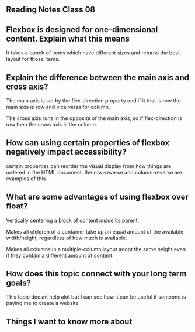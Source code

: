 ## Reading Notes Class 08

## Flexbox is designed for one-dimensional content. Explain what this means

It takes a bunch of items which have different sizes and returns the best layout for those items.

## Explain the difference between the main axis and cross axis?

The main axis is set by the flex-direction property and if it that is row the main axis is row and vice versa for column.

 The cross axis runs in the opposite of the main axis, so if flex-direction is row then the cross axis is the column.

## How can using certain properties of flexbox negatively impact accessibility?
certain properties can reorder the visual display from how things are ordered in the HTML document. the row-reverse and column-reverse are examples of this.

## What are some advantages of using flexbox over float?

Vertically centering a block of content inside its parent.

Makes all children of a container take up an equal amount of the available width/height, regardless of how much is available.

Makes all columns in a multiple-column layout adopt the same height even if they contain a different amount of content.

## How does this topic connect with your long term goals?
This topic doesnt help alot but I can see how it can be useful if someone is paying me to create a website

## Things I want to know more about

